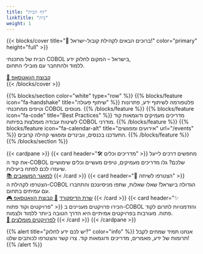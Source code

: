 ```yaml
---
title: "דף הבית"
linkTitle: "בית"
weight: 1
---
```


{{< blocks/cover title="👋 ברוכים הבאים לקהילת קובול-ישראל!" color="primary" height="full" >}}
<div class="mx-auto">
  <p class="lead">הבית של מתכנתי COBOL בישראל – המקום לחלוק ידע, <br> ללמוד ולהתחבר עם מובילי התחום.</p>
  <a class="btn btn-lg btn-success me-3 mb-4" href="<קישור לקבוצת הוואטסאפ של קובול-ישראל>" target="_blank">💬 קבוצת הוואטסאפ</a>
  <div class="mx-auto mt-5" style="text-align: center;">
    <a class="btn btn-link text-info" href="#td-block-1" aria-label="קרא עוד">
      <i class="fa-solid fa-circle-chevron-down" style="font-size: 400%"></i>
    </a>
  </div>
</div>
{{< /blocks/cover >}}

{{% blocks/section color="white" type="row" %}}
{{% blocks/feature icon="fa-handshake" title="שיתוף פעולה" %}}
פלטפורמה לשיתוף ידע, פתרונות וטיפים ממתכנתי COBOL מנוסים.
{{% /blocks/feature %}}
{{% blocks/feature icon="fa-code" title="Best Practices" %}}
מדריכים מעמיקים ודוגמאות קוד לשיטות עבודה מומלצות בפיתוח COBOL מודרני.
{{% /blocks/feature %}}
{{% blocks/feature icon="fa-calendar-alt" title="אירועים ומפגשים" url="/events" %}}
התעדכנו בכנסים, וובינרים ומפגשי קהילה קרובים.
{{% /blocks/feature %}}
{{% /blocks/section %}}

{{< cardpane >}}
  {{< card header="🛠️ מדריכים וכלים" >}}
    מחפשים דרכים לייעל את קוד ה-COBOL שלכם?
    גלו מדריכים מעמיקים, טיפים מעשיים וכלים שימושיים שיעזרו לכם לפתח ביעילות.
    <br>
    <a class="btn btn-outline-primary mt-2" href="/he/resources" target="_blank">📚 למאגר המשאבים</a>
  {{< /card >}}
  {{< card header="💬 הצטרפו לשיחה" >}}
    הצטרפו לקהילת ה-COBOL הגדולה בישראל!
    שאלו שאלות, שתפו מניסיונכם והתחברו עם עמיתים בתחום.
    <br>
    <a class="btn btn-outline-primary mt-2" href="<קישור לשרת הדיסקורד של קובול-ישראל>" target="_blank">🎮 שרת הדיסקורד</a>
    <a class="btn btn-outline-primary mt-2" href="<קישור לקבוצת הוואטסאפ של קובול-ישראל>" target="_blank">💬 קבוצת הוואטסאפ</a>
  {{< /card >}}
  {{< card header="✨ פרויקטים וקוד פתוח" >}}
    הכירו פרויקטים מעניינים ב-COBOL והזדמנויות לתרום לקוד פתוח.
    מעורבות בפרויקטים אמיתיים היא הדרך הטובה ביותר ללמוד ולצמוח.
    <br>
    <a class="btn btn-outline-primary mt-2" href="/he/projects" target="_blank">🔗 לפרויקטים מומלצים</a>
  {{< /card >}}
{{< /cardpane >}}

{{% alert title="יש לכם ידע לחלוק?" color="info" %}}
אנחנו תמיד שמחים לקבל תרומות של ידע, מאמרים, מדריכים ודוגמאות קוד. צרו קשר והצטרפו לכותבים שלנו!
{{% /alert %}}